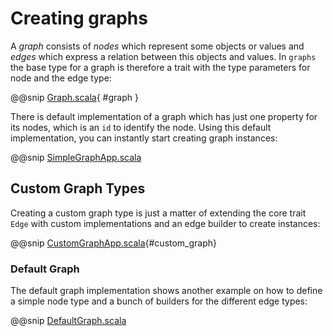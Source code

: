 # Creating graphs

A _graph_ consists of _nodes_ which represent some objects or values and _edges_ which express a
relation between this objects and values. In `graphs` the base type for a graph is therefore
a trait with the type parameters for node and the edge type:

@@snip [Graph.scala](../core/shared/src/main/scala/com/flowtick/graphs/Graph.scala){ #graph }

There is default implementation of a graph which has just one property for its nodes, which is an `id`
to identify the node. Using this default implementation, you can instantly start creating graph instances:

@@snip [SimpleGraphApp.scala](../examples/src/main/scala/SimpleGraphApp.scala)

## Custom Graph Types

Creating a custom graph type is just a matter of extending the core trait `Edge` with
custom implementations and an edge builder to create instances:

@@snip [CustomGraphApp.scala](../examples/src/main/scala/CustomGraphApp.scala){#custom_graph}

### Default Graph

The default graph implementation shows another example on how to define a simple node type and a bunch of builders for
the different edge types:

@@snip [DefaultGraph.scala](../core/shared/src/main/scala/com/flowtick/graphs/defaults/package.scala)
